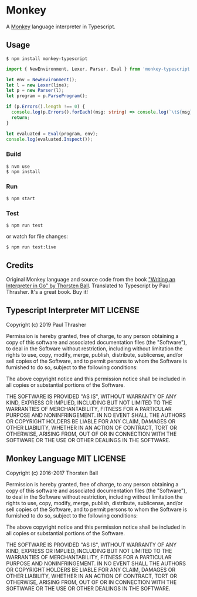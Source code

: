 # Monkey

A [Monkey](https://interpreterbook.com/) language interpreter in Typescript.

## Usage

    $ npm install monkey-typescript

```typescript
import { NewEnvironment, Lexer, Parser, Eval } from 'monkey-typescript';

let env = NewEnvironment();
let l = new Lexer(line);
let p = new Parser(l);
let program = p.ParseProgram();

if (p.Errors().length !== 0) {
  console.log(p.Errors().forEach((msg: string) => console.log(`\t${msg}`)));
  return;
}

let evaluated = Eval(program, env);
console.log(evaluated.Inspect());
```

### Build

    $ nvm use
    $ npm install

### Run

    $ npm start

### Test

    $ npm run test

or watch for file changes:

    $ npm run test:live

## Credits

Original Monkey language and source code from the book ["Writing an Interpreter
in Go" by Thorsten Ball](https://interpreterbook.com/). Translated to Typescript
by Paul Thrasher. It's a great book. Buy it!

## Typescript Interpreter MIT LICENSE

Copyright (c) 2019 Paul Thrasher

Permission is hereby granted, free of charge, to any person obtaining a copy
of this software and associated documentation files (the "Software"), to deal
in the Software without restriction, including without limitation the rights
to use, copy, modify, merge, publish, distribute, sublicense, and/or sell
copies of the Software, and to permit persons to whom the Software is
furnished to do so, subject to the following conditions:

The above copyright notice and this permission notice shall be included in all
copies or substantial portions of the Software.

THE SOFTWARE IS PROVIDED "AS IS", WITHOUT WARRANTY OF ANY KIND, EXPRESS OR
IMPLIED, INCLUDING BUT NOT LIMITED TO THE WARRANTIES OF MERCHANTABILITY,
FITNESS FOR A PARTICULAR PURPOSE AND NONINFRINGEMENT. IN NO EVENT SHALL THE
AUTHORS OR COPYRIGHT HOLDERS BE LIABLE FOR ANY CLAIM, DAMAGES OR OTHER
LIABILITY, WHETHER IN AN ACTION OF CONTRACT, TORT OR OTHERWISE, ARISING FROM,
OUT OF OR IN CONNECTION WITH THE SOFTWARE OR THE USE OR OTHER DEALINGS IN THE
SOFTWARE.

## Monkey Language MIT LICENSE

Copyright (c) 2016-2017 Thorsten Ball

Permission is hereby granted, free of charge, to any person obtaining a copy
of this software and associated documentation files (the "Software"), to deal
in the Software without restriction, including without limitation the rights
to use, copy, modify, merge, publish, distribute, sublicense, and/or sell
copies of the Software, and to permit persons to whom the Software is
furnished to do so, subject to the following conditions:

The above copyright notice and this permission notice shall be included in all
copies or substantial portions of the Software.

THE SOFTWARE IS PROVIDED "AS IS", WITHOUT WARRANTY OF ANY KIND, EXPRESS OR
IMPLIED, INCLUDING BUT NOT LIMITED TO THE WARRANTIES OF MERCHANTABILITY,
FITNESS FOR A PARTICULAR PURPOSE AND NONINFRINGEMENT. IN NO EVENT SHALL THE
AUTHORS OR COPYRIGHT HOLDERS BE LIABLE FOR ANY CLAIM, DAMAGES OR OTHER
LIABILITY, WHETHER IN AN ACTION OF CONTRACT, TORT OR OTHERWISE, ARISING FROM,
OUT OF OR IN CONNECTION WITH THE SOFTWARE OR THE USE OR OTHER DEALINGS IN THE
SOFTWARE.
